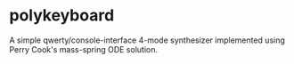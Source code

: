 polykeyboard
============

A simple qwerty/console-interface 4-mode synthesizer implemented using Perry Cook's mass-spring ODE solution.
